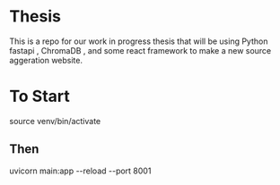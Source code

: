 # Thesis

This is a repo for our work in progress thesis that will be using Python fastapi , ChromaDB , and some react framework to make a new source aggeration website.

# To Start

source venv/bin/activate

## Then

uvicorn main:app --reload --port 8001

